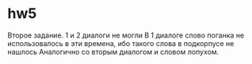 # hw5

Второе задание. 
1 и 2 диалоги не могли
В 1 диалоге слово поганка не использовалось в эти времена, ибо такого слова в подкорпусе не нашлось
Аналогично со вторым диалогом и словом лопухом.
